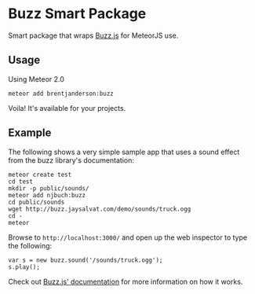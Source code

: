 # Buzz Smart Package
Smart package that wraps [Buzz.js](http://buzz.jaysalvat.com) for MeteorJS use.

## Usage
Using Meteor 2.0

	meteor add brentjanderson:buzz
	
Voila! It's available for your projects.

## Example
The following shows a very simple sample app that uses a sound effect from the buzz library's documentation:

    meteor create test
    cd test
    mkdir -p public/sounds/
    meteor add njbuch:buzz
    cd public/sounds
    wget http://buzz.jaysalvat.com/demo/sounds/truck.ogg
    cd -
    meteor

Browse to `http://localhost:3000/` and open up the web inspector to type the following:

    var s = new buzz.sound('/sounds/truck.ogg');
    s.play();

Check out [Buzz.js' documentation](http://buzz.jaysalvat.com/documentation/buzz/) for more information on how it works.
